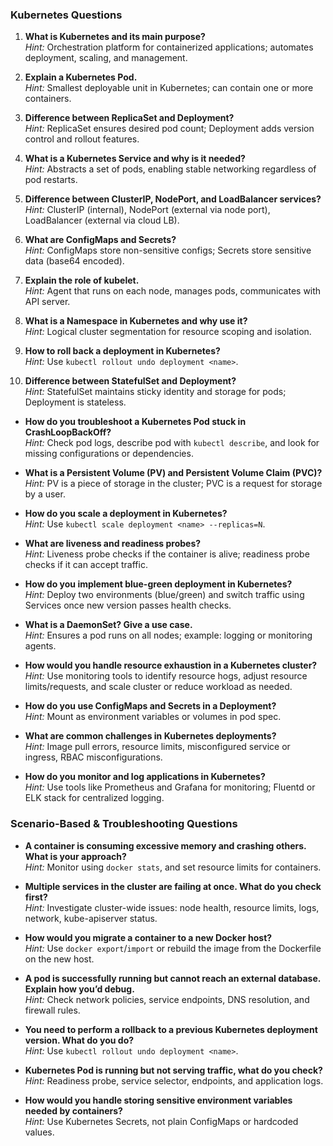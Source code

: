 

### Kubernetes Questions

1. **What is Kubernetes and its main purpose?**  
   *Hint:* Orchestration platform for containerized applications; automates deployment, scaling, and management.

2. **Explain a Kubernetes Pod.**  
   *Hint:* Smallest deployable unit in Kubernetes; can contain one or more containers.

3. **Difference between ReplicaSet and Deployment?**  
   *Hint:* ReplicaSet ensures desired pod count; Deployment adds version control and rollout features.

4. **What is a Kubernetes Service and why is it needed?**  
   *Hint:* Abstracts a set of pods, enabling stable networking regardless of pod restarts.

5. **Difference between ClusterIP, NodePort, and LoadBalancer services?**  
   *Hint:* ClusterIP (internal), NodePort (external via node port), LoadBalancer (external via cloud LB).

6. **What are ConfigMaps and Secrets?**  
   *Hint:* ConfigMaps store non-sensitive configs; Secrets store sensitive data (base64 encoded).

7. **Explain the role of kubelet.**  
   *Hint:* Agent that runs on each node, manages pods, communicates with API server.

8. **What is a Namespace in Kubernetes and why use it?**  
   *Hint:* Logical cluster segmentation for resource scoping and isolation.

9. **How to roll back a deployment in Kubernetes?**  
   *Hint:* Use `kubectl rollout undo deployment <name>`.

10. **Difference between StatefulSet and Deployment?**  
    *Hint:* StatefulSet maintains sticky identity and storage for pods; Deployment is stateless.


- **How do you troubleshoot a Kubernetes Pod stuck in CrashLoopBackOff?**  
  *Hint:* Check pod logs, describe pod with `kubectl describe`, and look for missing configurations or dependencies.

- **What is a Persistent Volume (PV) and Persistent Volume Claim (PVC)?**  
  *Hint:* PV is a piece of storage in the cluster; PVC is a request for storage by a user.

- **How do you scale a deployment in Kubernetes?**  
  *Hint:* Use `kubectl scale deployment <name> --replicas=N`.

- **What are liveness and readiness probes?**  
  *Hint:* Liveness probe checks if the container is alive; readiness probe checks if it can accept traffic.

- **How do you implement blue-green deployment in Kubernetes?**  
  *Hint:* Deploy two environments (blue/green) and switch traffic using Services once new version passes health checks.

- **What is a DaemonSet? Give a use case.**  
  *Hint:* Ensures a pod runs on all nodes; example: logging or monitoring agents.

- **How would you handle resource exhaustion in a Kubernetes cluster?**  
  *Hint:* Use monitoring tools to identify resource hogs, adjust resource limits/requests, and scale cluster or reduce workload as needed.

- **How do you use ConfigMaps and Secrets in a Deployment?**  
  *Hint:* Mount as environment variables or volumes in pod spec.

- **What are common challenges in Kubernetes deployments?**  
  *Hint:* Image pull errors, resource limits, misconfigured service or ingress, RBAC misconfigurations.

- **How do you monitor and log applications in Kubernetes?**  
  *Hint:* Use tools like Prometheus and Grafana for monitoring; Fluentd or ELK stack for centralized logging.


### Scenario-Based & Troubleshooting Questions

- **A container is consuming excessive memory and crashing others. What is your approach?**  
  *Hint:* Monitor using `docker stats`, and set resource limits for containers.

- **Multiple services in the cluster are failing at once. What do you check first?**  
  *Hint:* Investigate cluster-wide issues: node health, resource limits, logs, network, kube-apiserver status.

- **How would you migrate a container to a new Docker host?**  
  *Hint:* Use `docker export`/`import` or rebuild the image from the Dockerfile on the new host.

- **A pod is successfully running but cannot reach an external database. Explain how you’d debug.**  
  *Hint:* Check network policies, service endpoints, DNS resolution, and firewall rules.

- **You need to perform a rollback to a previous Kubernetes deployment version. What do you do?**  
  *Hint:* Use `kubectl rollout undo deployment <name>`.

- **Kubernetes Pod is running but not serving traffic, what do you check?**  
  *Hint:* Readiness probe, service selector, endpoints, and application logs.

- **How would you handle storing sensitive environment variables needed by containers?**  
  *Hint:* Use Kubernetes Secrets, not plain ConfigMaps or hardcoded values.
